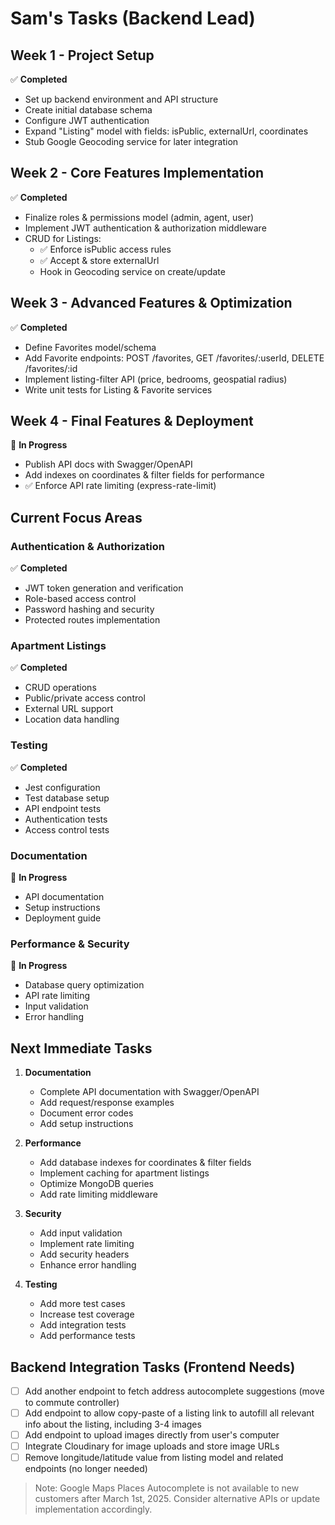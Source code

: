 # Sam's Tasks (Backend Lead)

## Week 1 - Project Setup
✅ **Completed**
- Set up backend environment and API structure
- Create initial database schema
- Configure JWT authentication
- Expand "Listing" model with fields: isPublic, externalUrl, coordinates
- Stub Google Geocoding service for later integration

## Week 2 - Core Features Implementation
✅ **Completed**
- Finalize roles & permissions model (admin, agent, user)
- Implement JWT authentication & authorization middleware
- CRUD for Listings:
  - ✅ Enforce isPublic access rules
  - ✅ Accept & store externalUrl
  - Hook in Geocoding service on create/update

## Week 3 - Advanced Features & Optimization
✅ **Completed**
- Define Favorites model/schema
- Add Favorite endpoints: POST /favorites, GET /favorites/:userId, DELETE /favorites/:id
- Implement listing-filter API (price, bedrooms, geospatial radius)
- Write unit tests for Listing & Favorite services

## Week 4 - Final Features & Deployment
🔄 **In Progress**
- Publish API docs with Swagger/OpenAPI
- Add indexes on coordinates & filter fields for performance
- ✅ Enforce API rate limiting (express-rate-limit)

## Current Focus Areas

### Authentication & Authorization
✅ **Completed**
- JWT token generation and verification
- Role-based access control
- Password hashing and security
- Protected routes implementation

### Apartment Listings
✅ **Completed**
- CRUD operations
- Public/private access control
- External URL support
- Location data handling

### Testing
✅ **Completed**
- Jest configuration
- Test database setup
- API endpoint tests
- Authentication tests
- Access control tests

### Documentation
🔄 **In Progress**
- API documentation
- Setup instructions
- Deployment guide

### Performance & Security
🔄 **In Progress**
- Database query optimization
- API rate limiting
- Input validation
- Error handling

## Next Immediate Tasks

1. **Documentation**
   - Complete API documentation with Swagger/OpenAPI
   - Add request/response examples
   - Document error codes
   - Add setup instructions

2. **Performance**
   - Add database indexes for coordinates & filter fields
   - Implement caching for apartment listings
   - Optimize MongoDB queries
   - Add rate limiting middleware

3. **Security**
   - Add input validation
   - Implement rate limiting
   - Add security headers
   - Enhance error handling

4. **Testing**
   - Add more test cases
   - Increase test coverage
   - Add integration tests
   - Add performance tests

## Backend Integration Tasks (Frontend Needs)

- [ ] Add another endpoint to fetch address autocomplete suggestions (move to commute controller)
- [ ] Add endpoint to allow copy-paste of a listing link to autofill all relevant info about the listing, including 3-4 images
- [ ] Add endpoint to upload images directly from user's computer
- [ ] Integrate Cloudinary for image uploads and store image URLs
- [ ] Remove longitude/latitude value from listing model and related endpoints (no longer needed)

> Note: Google Maps Places Autocomplete is not available to new customers after March 1st, 2025. Consider alternative APIs or update implementation accordingly. 